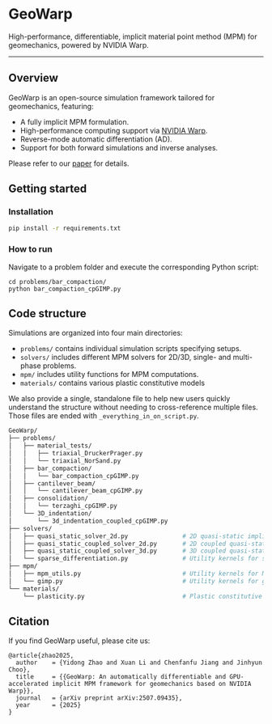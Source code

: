 # GeoWarp
High-performance, differentiable, implicit material point method (MPM) for geomechanics, powered by NVIDIA Warp.

---

## Overview
GeoWarp is an open-source simulation framework tailored for geomechanics, featuring:
- A fully implicit MPM formulation.
- High-performance computing support via [NVIDIA Warp](https://nvidia.github.io/warp/).
- Reverse-mode automatic differentiation (AD).
- Support for both forward simulations and inverse analyses.

Please refer to our [paper](https://arxiv.org/abs/2507.09435) for details.

## Getting started
### Installation
```bash
pip install -r requirements.txt
```

### How to run
Navigate to a problem folder and execute the corresponding Python script:
```
cd problems/bar_compaction/
python bar_compaction_cpGIMP.py
```

## Code structure
Simulations are organized into four main directories:
- `problems/` contains individual simulation scripts specifying setups.
- `solvers/` includes different MPM solvers for 2D/3D, single- and multi-phase problems.
- `mpm/` includes utility functions for MPM computations.
- `materials/` contains various plastic constitutive models

We also provide a single, standalone file to help new users quickly understand the structure without needing to cross-reference multiple files. Those files are ended with `_everything_in_on_script.py`.

```bash
GeoWarp/
├── problems/                     
│   ├── material_tests/          
│   │   ├── triaxial_DruckerPrager.py
│   │   └── triaxial_NorSand.py
│   ├── bar_compaction/
│   │   └── bar_compaction_cpGIMP.py
│   ├── cantilever_beam/
│   │   └── cantilever_beam_cpGIMP.py
│   ├── consolidation/
│   │   └── terzaghi_cpGIMP.py
│   └── 3D_indentation/
│       └── 3d_indentation_coupled_cpGIMP.py
├── solvers/
│   ├── quasi_static_solver_2d.py               # 2D quasi-static implicit MPM solver 
│   ├── quasi_static_coupled_solver_2d.py       # 2D coupled quasi-static implicit MPM solver
│   ├── quasi_static_coupled_solver_3d.py       # 3D coupled quasi-static implicit MPM solver
│   └── sparse_differentiation.py               # Utility kernels for sparse differentiation
├── mpm/
│   ├── mpm_utils.py                            # Utility kernels for MPM functions
│   └── gimp.py                                 # Utility kernels for generalized interpolation material point shape function
└── materials/
    └── plasticity.py                           # Plastic constitutive models
```

## Citation
If you find GeoWarp useful, please cite us:
```
@article{zhao2025,
  author    = {Yidong Zhao and Xuan Li and Chenfanfu Jiang and Jinhyun Choo},
  title     = {{GeoWarp: An automatically differentiable and GPU-accelerated implicit MPM framework for geomechanics based on NVIDIA Warp}},
  journal   = {arXiv preprint arXiv:2507.09435},
  year      = {2025}
}
```
